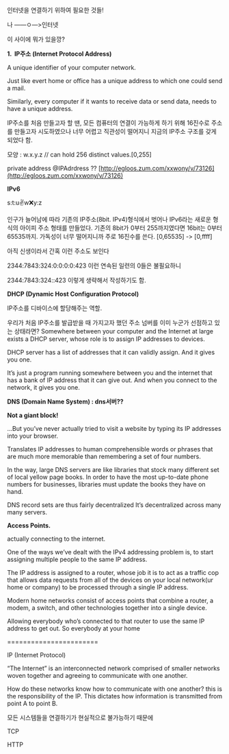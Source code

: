 인터넷을 연결하기 위하여 필요한 것들!

나 ——ㅇ—>인터넷

이 사이에 뭐가 있을깡?

**1.  IP주소 (Internet Protocol Address)**

A unique identifier of your computer network.

Just like evert home or office has a unique address to which one could send a mail.

Similarly, every computer if it wants to receive data or send data, needs to have a unique address. 

IP주소를 처음 만들고자 할 땐, 모든 컴퓨터의 연결이 가능하게 하기 위해 16진수로 주소를 만들고자 시도하였으나 너무 어렵고 직관성이 떨어지니 지금의 IP주소 구조를 갖게 되었다 함.

모양 : w.x.y.z // can hold 256 distinct values.[0,255]

private address @IPAdrdress ?? [http://egloos.zum.com/xxwony/v/73126](http://egloos.zum.com/xxwony/v/73126)

**IPv6**

s:t:u:v:w:x:y:z 

인구가 늘어남에 따라 기존의 IP주소(8bit. IPv4)형식에서 벗어나 IPv6라는 새로운 형식의 아이피 주소 형태를 만들었다. 기존의 8bit가 0부터 255까지였다면 16bit는 0부터 65535까지. 가독성이 너무 떨어지니까 주로 16진수를 쓴다. [0,65535] -> [0,ffff]

아직 신생이라서 간혹 이런 주소도 보인다

2344:7843:324:0:0:0:0:423 이런 연속된 일련의 0들은 불필요하니

2344:7843:324::423 이렇게 생략해서 작성하기도 함.

**DHCP (Dynamic Host Configuration Protocol)**

IP주소를 디바이스에 할당해주는 역할.

우리가 처음 IP주소를 발급받을 때 가지고자 했던 주소 넘버를 이미 누군가 선점하고 있는 상태라면? Somewhere between your computer and the Internet at large exists a DHCP server, whose role is to assign IP addresses to devices.

DHCP server has a list of addresses that it can validly assign. And it gives you one.

It’s just a program running somewhere between you and the internet that has a bank of IP address that it can give out. And when you connect to the network, it gives you one.

**DNS (Domain Name System) : dns서버??**

**Not a giant block!**

…But you’ve never actually tried to visit a website by typing its IP addresses into your browser.

Translates IP addresses to human comprehensible words or phrases that are much more memorable than remembering a set of four numbers.

In the way, large DNS servers are like libraries that stock many different set of local yellow page books. In order to have the most up-to-date phone numbers for businesses, libraries must update the books they have on hand.

DNS record sets are thus fairly decentralized It’s decentralized across many many servers. 

**Access Points.**

actually connecting to the internet.

One of the ways we’ve dealt with the IPv4 addressing problem is, to start assigning multiple people to the same IP address.

The IP address is assigned to a router, whose job it is to act as a traffic cop that allows data requests from all of the devices on your local network(ur home or company) to be processed through a single IP address. 

Modern home networks consist of access points that combine a router, a modem, a switch, and other technologies together into a single device.

Allowing everybody who’s connected to that router to use the same IP address to get out. So everybody at your home 

=======================

IP (Internet Protocol)

“The Internet” is an interconnected network comprised of smaller networks woven together and agreeing to communicate with one another.

How do these networks know how to communicate with one another? this is the responsibility of the IP. This dictates how information is transmitted from point A to point B.

모든 시스템들을 연결하기가 현실적으로 불가능하기 때문에 

TCP

HTTP